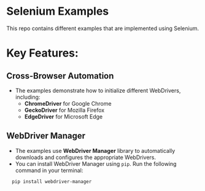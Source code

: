 # Selenium Examples

This repo contains different examples that are implemented using Selenium.

# Key Features:

## Cross-Browser Automation
- The examples demonstrate how to initialize different WebDrivers, including:
  - **ChromeDriver** for Google Chrome
  - **GeckoDriver** for Mozilla Firefox
  - **EdgeDriver** for Microsoft Edge

## WebDriver Manager
- The examples use **WebDriver Manager** library to automatically downloads and configures the appropriate WebDrivers.
- You can install WebDriver Manager using `pip`. Run the following command in your terminal:
```bash
  pip install webdriver-manager
```
